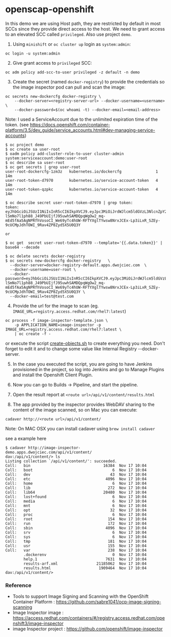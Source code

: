# openscap-openshift

In this demo we are using Host path, they are restricted by default in most SCCs since they provide direct access to the host. We need to grant access to an elevated SCC called `privileged`. Also use project `demo`.

1. Using `minishift` or `oc cluster up` login as `system:admin`:
```
oc login -u system:admin
```
  
2. Give grant access to `privileged` SCC:
```
oc adm policy add-scc-to-user privileged -z default -n demo
```

3. Create the secret (named `docker-registry`) to provide the credentials so the image inspector pod can pull and scan the image:
```
oc secrets new-dockercfg docker-registry \
    --docker-server=<registry-server-url> --docker-username=<username> \
    --docker-password=$(oc whoami -t) --docker-email=<email-address>
```

Note: I used a ServiceAccount due to the unlimited expiration time of the token. (see https://docs.openshift.com/container-platform/3.5/dev_guide/service_accounts.html#dev-managing-service-accounts)

```
$ oc project demo
$ oc create sa user-root
$ oadm policy add-cluster-role-to-user cluster-admin system:serviceaccount:demo:user-root
$ oc describe sa user-root
$ oc get secrets | grep user-root
user-root-dockercfg-1zm3z   kubernetes.io/dockercfg               1         14m
user-root-token-d7970       kubernetes.io/service-account-token   4         14m
user-root-token-qzpkc       kubernetes.io/service-account-token   4         14m

$ oc describe secret user-root-token-d7970 | grep token:
token:		eyJhbGciOiJSUzI1NiIsInR5cCI6IkpXVCJ9.eyJpc3MiOiJrdWJlcm5ldGVzL3NlcnZpY2VhY2NvdW50Iiwia3ViZXJuZXRlcy5pby9zZXJ2aWNlYWNjb3VudC9uYW1lc3BhY2UiOiJkZW1vIiwia3ViZXJuZXRlcy5pby9zZXJ2aWNlYWNjb3VudC9zZWNyZXQubmFtZSI6InVzZXItcm9vdC10b2tlbi1kNzk3MCIsImt1YmVybmV0ZXMuaW8vc2VydmljZWFjY291bnQvc2VydmljZS1hY2NvdW50Lm5hbWUiOiJ1c2VyLXJvb3QiLCJrdWJlcm5ldGVzLmlvL3NlcnZpY2VhY2NvdW50L3NlcnZpY2UtYWNjb3VudC51aWQiOiJmMjlmODhiYy1jYjcyLTExZTctYWZlNC01MjU0MDAwNDMzMDEiLCJzdWIiOiJzeXN0ZW06c2VydmljZWFjY291bnQ6ZGVtbzp1c2VyLXJvb3QifQ.SaCotn3I6fY5mRyWgtVGGqazOPVgc1wsQR703An68_YM4t8mIz58Klv1tmXUU_fFKboyQGzAa9Khe3lspeHE5x24WilD9uHb6mtUjJGStSVNnTEEnFkCduVwJYHnROpjQKTYL9pQxveuWhIKsWo3OIIS9EjijFQjpK0w0Nv890KFvItjB_qHFlvQrJ3Kq2yg4iGG-lSmNo7l1ph88_J49PbUIjfJ95uwhSAMDQpqWgOw2_mq-mEd5fAa5AgNPRfhVosoCI_We69yTc4hUW-RFTYXglTYwsw8NrxJCEx-Lp3iLxR_SZEy-9cUCMpJdhTOWI_9Rav4ZP8Zyd5X5U0Q3Y

or 

$ oc get  secret user-root-token-d7970 --template='{{.data.token}}' | base64 --decode

$ oc delete secrets docker-registry
$ oc secrets new-dockercfg docker-registry   \
  --docker-server=docker-registry-default.apps.dwojciec.com  \
  --docker-username=user-root \
  --docker-password=eyJhbGciOiJSUzI1NiIsInR5cCI6IkpXVCJ9.eyJpc3MiOiJrdWJlcm5ldGVzL3NlcnZpY2VhY2NvdW50Iiwia3ViZXJuZXRlcy5pby9zZXJ2aWNlYWNjb3VudC9uYW1lc3BhY2UiOiJkZW1vIiwia3ViZXJuZXRlcy5pby9zZXJ2aWNlYWNjb3VudC9zZWNyZXQubmFtZSI6InVzZXItcm9vdC10b2tlbi1kNzk3MCIsImt1YmVybmV0ZXMuaW8vc2VydmljZWFjY291bnQvc2VydmljZS1hY2NvdW50Lm5hbWUiOiJ1c2VyLXJvb3QiLCJrdWJlcm5ldGVzLmlvL3NlcnZpY2VhY2NvdW50L3NlcnZpY2UtYWNjb3VudC51aWQiOiJmMjlmODhiYy1jYjcyLTExZTctYWZlNC01MjU0MDAwNDMzMDEiLCJzdWIiOiJzeXN0ZW06c2VydmljZWFjY291bnQ6ZGVtbzp1c2VyLXJvb3QifQ.SaCotn3I6fY5mRyWgtVGGqazOPVgc1wsQR703An68_YM4t8mIz58Klv1tmXUU_fFKboyQGzAa9Khe3lspeHE5x24WilD9uHb6mtUjJGStSVNnTEEnFkCduVwJYHnROpjQKTYL9pQxveuWhIKsWo3OIIS9EjijFQjpK0w0Nv890KFvItjB_qHFlvQrJ3Kq2yg4iGG-lSmNo7l1ph88_J49PbUIjfJ95uwhSAMDQpqWgOw2_mq-mEd5fAa5AgNPRfhVosoCI_We69yTc4hUW-RFTYXglTYwsw8NrxJCEx-Lp3iLxR_SZEy-9cUCMpJdhTOWI_9Rav4ZP8Zyd5X5U0Q3Y \
  --docker-email=test@test.com
```

4. Provide the url for the image to scan (eg. `IMAGE_URL=registry.access.redhat.com/rhel7:latest`)
```
oc process -f image-inspector-template.json \
    -p APPLICATION_NAME=image-inspector -p IMAGE_URL=registry.access.redhat.com/rhel7:latest \
    | oc create -f -
```

or execute the script [create-objects.sh](https://github.com/dwojciec/openscap-openshift/blob/master/create-objects.sh)  to create everything you need. Don't forget to edit it and to change some value like Internal Registry --docker-server.

5. In the case you executed the script, you are going to have Jenkins provisioned in the project, so log into Jenkins and go to Manage Plugins and install the Openshift Client Plugin.

6. Now you can go to Builds -> Pipeline, and start the pipeline.

7. Open the result report at `<route url>/api/v1/content/results.html`

8. The app provided by the inspector provides WebDAV sharing to the content of the image scanned, so on Mac you can execute:
```
cadaver http://<route url>/api/v1/content/
```
Note: On MAC OSX you can install cadaver using `brew install cadaver`

see a example here

```
$ cadaver http://image-inspector-demo.apps.dwojciec.com/api/v1/content/
dav:/api/v1/content/> ls
Listing collection `/api/v1/content/': succeeded.
Coll:   bin                                16384  Nov 17 10:04
Coll:   boot                                   6  Nov 17 10:04
Coll:   dev                                   43  Nov 17 10:04
Coll:   etc                                 4096  Nov 17 10:04
Coll:   home                                   6  Nov 17 10:04
Coll:   lib                                  272  Nov 17 10:04
Coll:   lib64                              20480  Nov 17 10:04
Coll:   lost+found                             6  Nov 17 10:04
Coll:   media                                  6  Nov 17 10:04
Coll:   mnt                                    6  Nov 17 10:04
Coll:   opt                                   32  Nov 17 10:04
Coll:   proc                                   6  Nov 17 10:04
Coll:   root                                 154  Nov 17 10:04
Coll:   run                                  172  Nov 17 10:04
Coll:   sbin                                4096  Nov 17 10:04
Coll:   srv                                    6  Nov 17 10:04
Coll:   sys                                    6  Nov 17 10:04
Coll:   tmp                                  181  Nov 17 10:04
Coll:   usr                                  155  Nov 17 10:04
Coll:   var                                  238  Nov 17 10:04
        .dockerenv                             0  Nov 17 10:04
        help.1                              7631  Nov 17 10:04
        results-arf.xml                 21185062  Nov 17 10:04
        results.html                     1909464  Nov 17 10:04
dav:/api/v1/content/> 

```

### Reference

* Tools to support Image Signing and Scanning with the OpenShift Container Platform : https://github.com/sabre1041/ocp-image-signing-scanning
* Image Inspector image : https://access.redhat.com/containers/#/registry.access.redhat.com/openshift3/image-inspector
* image Inspector project : https://github.com/openshift/image-inspector
